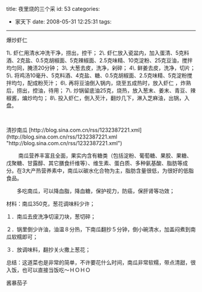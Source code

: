 title: 夜里烧的三个采
id: 53
categories:
  - 家天下
date: 2008-05-31 12:25:31
tags:
---

<div id="msgcns!9697D6160EFEBC17!1674" class="bvMsg"><p>爆炒虾仁 <p>1\. 虾仁用清水冲洗干净，捞出，控干；
2\. 虾仁放入瓷盆内，加入蛋清、5克料酒、2克盐、0.5克胡椒面、5克辣椒面、2.5克味精、10克淀粉、25克豆油，搅拌均匀同，腌渍20分钟；
3\. 大葱去皮，洗净，剁碎；
4\. 鲜姜去皮，洗净，切片；
5\. 将鸡汤10毫升、5克料酒、4克盐、糖、0.5克胡椒面、2.5克味精、5克淀粉搅拌均匀，配成粉芡汁；
6\. 再将豆油倒入锅内，烧至五成热时，放入虾仁 ，炸熟后，捞出，控油，待用；
7\. 炒锅留底油25克，烧热，放入葱末、姜末、青豆、辣椒酱，煸炒均匀；
8\. 投入虾仁，倒入芡汁，翻炒几下，淋入芝麻油，出锅，入盘。 <p>  <p>清抄南瓜 [http://blog.sina.com.cn/rss/1232387221.xml](http://blog.sina.com.cn/rss/1232387221.xml "http://blog.sina.com.cn/rss/1232387221.xml") <p>　　 南瓜营养丰富且全面，果实内含有糖类（包括淀粉、葡萄糖、果胶、果糖、戊聚糖、甘露醇、其它膳食纤维等）、维生素、蛋白质、多种氨基酸、脂肪等成分。在3大产热营养素中，南瓜以碳水化合物为主，脂肪含量很低，为很好的低脂食品。  <p>　　多吃南瓜，可以降血脂，降血糖，保护视力，防癌，保肝肾等功效；  <p>材料：南瓜350克，葱花调味料少许；  <p>１．南瓜去皮洗净切滚刀块，葱切碎；  <p>２．锅里倒少许油，油温８分热，下南瓜翻抄５分钟，倒小碗清水，加盖闷煮到南瓜软糯即可；  <p>３．放调味料，翻抄关火撒上葱花；  <p>总结：这道菜也是非常的简单，不许要花什么时间，南瓜非常软糯，带点清甜，很入饭，也可以直接当饭吃～ＨＯＨＯ <p>酱暴茄子</div>